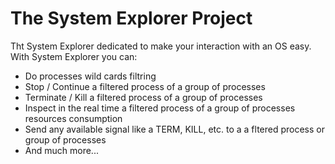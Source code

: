 # The System Explorer Project

Tht System Explorer dedicated to make your interaction with an OS easy. 
With System Explorer you can:
 * Do processes wild cards filtring
 * Stop / Continue a filtered process of a group of processes
 * Terminate / Kill a filtered process of a group of processes
 * Inspect in the real time a filtered process of a group of processes resources consumption
 * Send any available signal like a TERM, KILL, etc. to a a fltered process or group of processes
 * And much more...
